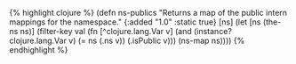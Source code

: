 {% highlight clojure %}
(defn ns-publics
  "Returns a map of the public intern mappings for the namespace."
  {:added "1.0"
   :static true}
  [ns]
  (let [ns (the-ns ns)]
    (filter-key val (fn [^clojure.lang.Var v] (and (instance? clojure.lang.Var v)
                                 (= ns (.ns v))
                                 (.isPublic v)))
                (ns-map ns))))
{% endhighlight %}
